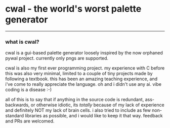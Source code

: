 # cwal - the world's worst palette generator

---

### what is cwal?
cwal is a gui-based palette generator loosely inspired by the now orphaned pywal project. currently only pngs are supported.

cwal is also my first ever programming project. my experience with C before this was also very minimal, limited to a couple of tiny projects made by following a textbook. this has been an amazing teaching experience, and i've come to really appreciate the language. oh and i didn't use any ai. vibe coding is a disease :-)

all of this is to say that if anything in the source code is redundant, ass-backwards, or otherwise idiotic, its _totally_ because of my lack of experience and definitely NOT my lack of brain cells. i also tried to include as few non-standard libraries as possible, and i would like to keep it that way. feedback and PRs are welcomed.

